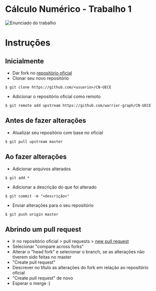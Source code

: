 # Cálculo Numérico - Trabalho 1

![Enunciado do trabalho](https://i.imgur.com/Jskdr7w.png)

# Instruções

## Inicialmente
- Dar fork no [repositório oficial](https://github.com/warrior-graph/CN-UECE)
- Clonar seu novo repositório

` $ git clone https://github.com/<usuario>/CN-UECE `

- Adicionar o repositório oficial como remoto

` $ git remote add upstream https://github.com/warrior-graph/CN-UECE `

## Antes de fazer alterações
- Atualizar seu repositório com base no oficial

` $ git pull upstream master `

## Ao fazer alterações
- Adicionar arquivos alterados

` $ git add * `

- Adicionar a descrição do que foi alterado

` $ git commit -m "<descrição>" `

- Enviar alterações para o seu repositório

` $ git push origin master `

## Abrindo um pull request
- Ir no repositório oficial > pull requests > [new pull request](https://github.com/warrior-graph/CN-UECE/compare)
- Selecionar "compare across forks"
- Alterar o "head fork" e selecionar o branch, se as alterações não tiverem sido feitas no master
- "Create pull request"
- Descrever no título as alterações do fork em relação ao repositório oficial
- "Create pull request" de novo
- Esperar o merge :)
